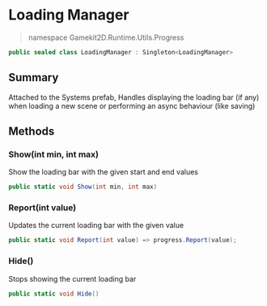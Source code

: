 # Loading Manager
> namespace Gamekit2D.Runtime.Utils.Progress
```csharp
public sealed class LoadingManager : Singleton<LoadingManager>
```

## Summary
Attached to the Systems prefab, Handles displaying the loading bar (if any)
when loading a new scene or performing an async behaviour (like saving)

## Methods
### Show(int min, int max)
Show the loading bar with the given start and end values
```csharp
public static void Show(int min, int max)
```

### Report(int value)
Updates the current loading bar with the given value
```csharp
public static void Report(int value) => progress.Report(value);
```

### Hide()
Stops showing the current loading bar
```csharp
public static void Hide()
```